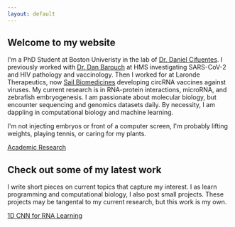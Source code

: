 ```yaml
---
layout: default
---
```


## Welcome to my website
I'm a PhD Student at Boston Univeristy in the lab of [Dr. Daniel Cifuentes](https://www.cifulab.com/). I previously worked with [Dr. Dan Barouch](https://cvvr.hms.harvard.edu/lab/barouch-laboratory/) at HMS investigating SARS-CoV-2 and HIV pathology and vaccinology. Then I worked for at Laronde Therapeutics, now [Sail Biomedicines](https://www.sail.bio/) developing circRNA vaccines against viruses. My current research is in RNA-protein interactions, microRNA, and zebrafish embryogenesis. I am passionate about molecular biology, but encounter sequencing and genomics datasets daily. By necessity, I am dappling in computational biology and machine learning.

I'm not injecting embryos or front of a computer screen, I'm probably lifting weights, playing tennis, or caring for my plants.

[Academic Research](./another-page.html)

## Check out some of my latest work
I write short pieces on current topics that capture my interest. I as learn programming and computational biology, I also post small projects. These projects may be tangental to my current research, but this work is my own. 

[1D CNN for RNA Learning](./another-page.html)


